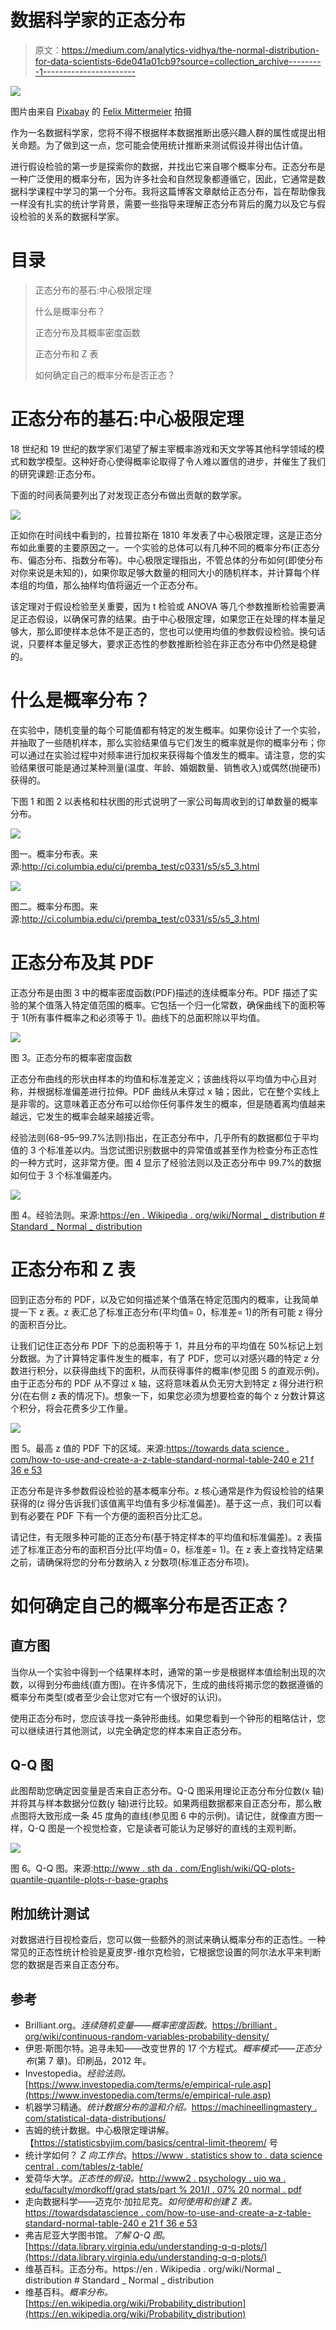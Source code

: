 # 数据科学家的正态分布

> 原文：<https://medium.com/analytics-vidhya/the-normal-distribution-for-data-scientists-6de041a01cb9?source=collection_archive---------1----------------------->

![](img/bd5e789b545c550be1633042c841d0ea.png)

图片由来自 [Pixabay](https://pixabay.com/?utm_source=link-attribution&utm_medium=referral&utm_campaign=image&utm_content=2695569) 的 [Felix Mittermeier](https://pixabay.com/users/FelixMittermeier-4397258/?utm_source=link-attribution&utm_medium=referral&utm_campaign=image&utm_content=2695569) 拍摄

作为一名数据科学家，您将不得不根据样本数据推断出感兴趣人群的属性或提出相关命题。为了做到这一点，您可能会使用统计推断来测试假设并得出估计值。

进行假设检验的第一步是探索你的数据，并找出它来自哪个概率分布。正态分布是一种广泛使用的概率分布，因为许多社会和自然现象都遵循它，因此，它通常是数据科学课程中学习的第一个分布。我将这篇博客文章献给正态分布，旨在帮助像我一样没有扎实的统计学背景，需要一些指导来理解正态分布背后的魔力以及它与假设检验的关系的数据科学家。

# 目录

> 正态分布的基石:中心极限定理
> 
> 什么是概率分布？
> 
> 正态分布及其概率密度函数
> 
> 正态分布和 Z 表
> 
> 如何确定自己的概率分布是否正态？

# **正态分布的基石:中心极限定理**

18 世纪和 19 世纪的数学家们渴望了解主宰概率游戏和天文学等其他科学领域的模式和数学模型。这种好奇心使得概率论取得了令人难以置信的进步，并催生了我们的研究课题:正态分布。

下面的时间表简要列出了对发现正态分布做出贡献的数学家。

![](img/e437814785d2e5647370247f850859fc.png)

正如你在时间线中看到的，拉普拉斯在 1810 年发表了中心极限定理，这是正态分布如此重要的主要原因之一。一个实验的总体可以有几种不同的概率分布(正态分布、偏态分布、指数分布等)。中心极限定理指出，不管总体的分布如何(即使分布对你来说是未知的)，如果你取足够大数量的相同大小的随机样本，并计算每个样本组的均值，那么抽样均值将逼近一个正态分布。

该定理对于假设检验至关重要，因为 t 检验或 ANOVA 等几个参数推断检验需要满足正态假设，以确保可靠的结果。由于中心极限定理，如果您正在处理的样本量足够大，那么即使样本总体不是正态的，您也可以使用均值的参数假设检验。换句话说，只要样本量足够大，要求正态性的参数推断检验在非正态分布中仍然是稳健的。

# 什么是概率分布？

在实验中，随机变量的每个可能值都有特定的发生概率。如果你设计了一个实验，并抽取了一些随机样本，那么实验结果值与它们发生的概率就是你的概率分布；你可以通过在实验过程中对频率进行加权来获得每个值发生的概率。请注意，您的实验结果很可能是通过某种测量(温度、年龄、婚姻数量、销售收入)或偶然(抛硬币)获得的。

下图 1 和图 2 以表格和柱状图的形式说明了一家公司每周收到的订单数量的概率分布。

![](img/7be178d92875f2a9c11cd9388b73214b.png)

图一。概率分布表。来源:http://ci.columbia.edu/ci/premba_test/c0331/s5/s5_3.html

![](img/b40358f80c6693dee0fe95902f9bb17e.png)

图二。概率分布图。来源:http://ci.columbia.edu/ci/premba_test/c0331/s5/s5_3.html

# **正态分布及其 PDF**

正态分布是由图 3 中的概率密度函数(PDF)描述的连续概率分布。PDF 描述了实验的某个值落入特定值范围的概率。它包括一个归一化常数，确保曲线下的面积等于 1(所有事件概率之和必须等于 1)。曲线下的总面积除以平均值。

![](img/153760f89dc6bfe1e6fb5fe5ec4af45b.png)

图 3。正态分布的概率密度函数

正态分布曲线的形状由样本的均值和标准差定义；该曲线将以平均值为中心且对称，并根据标准偏差进行拉伸。PDF 曲线从未穿过 x 轴；因此，它在整个实线上是非零的。这意味着正态分布可以给你任何事件发生的概率，但是随着离均值越来越远，它发生的概率会越来越接近零。

经验法则(68–95–99.7%法则)指出，在正态分布中，几乎所有的数据都位于平均值的 3 个标准差以内。当您试图识别数据中的异常值或甚至作为检查分布正态性的一种方式时，这非常方便。图 4 显示了经验法则以及正态分布中 99.7%的数据如何位于 3 个标准偏差内。

![](img/73c912e93435388f6f2597b9f3578adf.png)

图 4。经验法则。来源:[https://en . Wikipedia . org/wiki/Normal _ distribution # Standard _ Normal _ distribution](https://en.wikipedia.org/wiki/Normal_distribution#Standard_normal_distribution)

# **正态分布和 Z 表**

回到正态分布的 PDF，以及它如何描述某个值落在特定范围内的概率，让我简单提一下 z 表。z 表汇总了标准正态分布(平均值= 0，标准差= 1)的所有可能 z 得分的面积百分比。

让我们记住正态分布 PDF 下的总面积等于 1，并且分布的平均值在 50%标记上划分数据。为了计算特定事件发生的概率，有了 PDF，您可以对感兴趣的特定 z 分数进行积分，以获得曲线下的面积，从而获得事件的概率(参见图 5 的直观示例)。由于正态分布的 PDF 从不穿过 x 轴，这将意味着从负无穷大到特定 z 得分进行积分(在右侧 z 表的情况下)。想象一下，如果您必须为想要检查的每个 z 分数计算这个积分，将会花费多少工作量。

![](img/42ebd975c141e6045279020f7832261a.png)

图 5。最高 z 值的 PDF 下的区域。来源:[https://towards data science . com/how-to-use-and-create-a-z-table-standard-normal-table-240 e 21 f 36 e 53](https://towardsdatascience.com/how-to-use-and-create-a-z-table-standard-normal-table-240e21f36e53)

正态分布是许多参数假设检验的基本概率分布。z 核心通常是作为假设检验的结果获得的(z 得分告诉我们该值离平均值有多少标准偏差)。基于这一点，我们可以看到有必要在 PDF 下有一个方便的面积百分比汇总。

请记住，有无限多种可能的正态分布(基于特定样本的平均值和标准偏差)。z 表描述了标准正态分布的面积百分比(平均值= 0，标准差= 1)。在 z 表上查找特定结果之前，请确保将您的分布分数纳入 z 分数项(标准正态分布项)。

# 如何确定自己的概率分布是否正态？

## **直方图**

当你从一个实验中得到一个结果样本时，通常的第一步是根据样本值绘制出现的次数，以得到分布曲线(直方图)。在许多情况下，生成的曲线将揭示您的数据遵循的概率分布类型(或者至少会让您对它有一个很好的认识)。

使用正态分布时，您应该寻找一条钟形曲线。如果您看到一个钟形的粗略估计，您可以继续进行其他测试，以完全确定您的样本来自正态分布。

## **Q-Q 图**

此图帮助您确定因变量是否来自正态分布。Q-Q 图采用理论正态分布分位数(x 轴)并将其与样本数据分位数(y 轴)进行比较。如果两组数据都来自正态分布，那么散点图将大致形成一条 45 度角的直线(参见图 6 中的示例)。请记住，就像直方图一样，Q-Q 图是一个视觉检查，它是读者可能认为足够好的直线的主观判断。

![](img/f3c7ab6a155fef7ccf0a9554d0e212ac.png)

图 6。Q-Q 图。来源:[http://www . sth da . com/English/wiki/QQ-plots-quantile-quantile-plots-r-base-graphs](http://www.sthda.com/english/wiki/qq-plots-quantile-quantile-plots-r-base-graphs)

## **附加统计测试**

对数据进行目视检查后，您可以做一些额外的测试来确认概率分布的正态性。一种常见的正态性统计检验是夏皮罗-维尔克检验，它根据您设置的阿尔法水平来判断您的数据是否来自正态分布。

## 参考

*   Brilliant.org。*连续随机变量——概率密度函数。*[https://brilliant . org/wiki/continuous-random-variables-probability-density/](https://brilliant.org/wiki/continuous-random-variables-probability-density/)
*   伊恩·斯图尔特。追寻未知——改变世界的 17 个方程式。*概率模式——正态分布*(第 7 章)。印刷品，2012 年。
*   Investopedia。*经验法则。*[https://www.investopedia.com/terms/e/empirical-rule.asp](https://www.investopedia.com/terms/e/empirical-rule.asp)
*   机器学习精通。*统计数据分布的温和介绍。*[https://machineellingmastery . com/statistical-data-distributions/](https://machinelearningmastery.com/statistical-data-distributions/)
*   吉姆的统计数据。中心极限定理讲解。【https://statisticsbyjim.com/basics/central-limit-theorem/ 号
*   统计学如何？ *Z 向工作台*。[https://www . statistics show to . data science central . com/tables/z-table/](https://www.statisticshowto.datasciencecentral.com/tables/z-table/)
*   爱荷华大学。*正态性的假设。*[http://www2 . psychology . uio wa . edu/faculty/mordkoff/grad stats/part % 201/I . 07% 20 normal . pdf](http://www2.psychology.uiowa.edu/faculty/mordkoff/GradStats/part%201/I.07%20normal.pdf)
*   走向数据科学——迈克尔·加拉尼克。*如何使用和创建 Z 表。*[https://towardsdatascience . com/how-to-use-and-create-a-z-table-standard-normal-table-240 e 21 f 36 e 53](https://towardsdatascience.com/how-to-use-and-create-a-z-table-standard-normal-table-240e21f36e53)
*   弗吉尼亚大学图书馆。*了解 Q-Q 图*。[https://data.library.virginia.edu/understanding-q-q-plots/](https://data.library.virginia.edu/understanding-q-q-plots/)
*   维基百科。正态分布。https://en . Wikipedia . org/wiki/Normal _ distribution # Standard _ Normal _ distribution
*   维基百科。*概率分布。*[https://en.wikipedia.org/wiki/Probability_distribution](https://en.wikipedia.org/wiki/Probability_distribution)